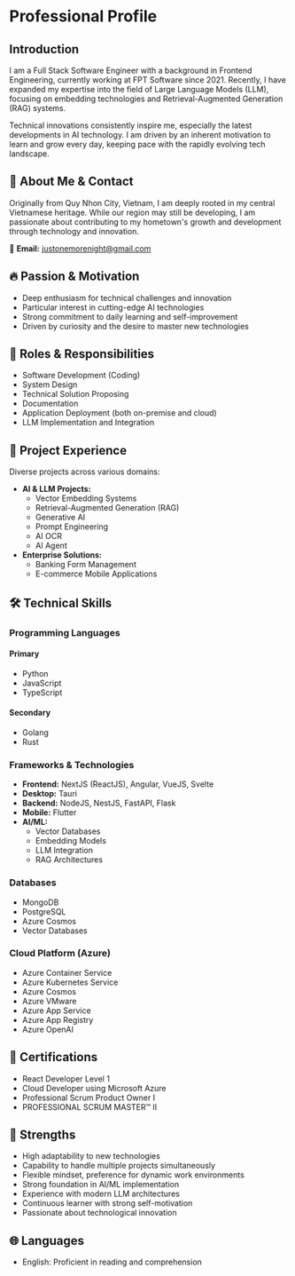 # Professional Profile

## Introduction
I am a Full Stack Software Engineer with a background in Frontend Engineering, currently working at FPT Software since 2021. Recently, I have expanded my expertise into the field of Large Language Models (LLM), focusing on embedding technologies and Retrieval-Augmented Generation (RAG) systems.

Technical innovations consistently inspire me, especially the latest developments in AI technology. I am driven by an inherent motivation to learn and grow every day, keeping pace with the rapidly evolving tech landscape.

## 📍 About Me & Contact
Originally from Quy Nhon City, Vietnam, I am deeply rooted in my central Vietnamese heritage. While our region may still be developing, I am passionate about contributing to my hometown's growth and development through technology and innovation.

📧 **Email:** justonemorenight@gmail.com

## 🔥 Passion & Motivation
- Deep enthusiasm for technical challenges and innovation
- Particular interest in cutting-edge AI technologies
- Strong commitment to daily learning and self-improvement
- Driven by curiosity and the desire to master new technologies

## 🚀 Roles & Responsibilities
- Software Development (Coding)
- System Design
- Technical Solution Proposing
- Documentation
- Application Deployment (both on-premise and cloud)
- LLM Implementation and Integration

## 💼 Project Experience
Diverse projects across various domains:
- **AI & LLM Projects:**
  - Vector Embedding Systems
  - Retrieval-Augmented Generation (RAG)
  - Generative AI
  - Prompt Engineering
  - AI OCR
  - AI Agent
- **Enterprise Solutions:**
  - Banking Form Management
  - E-commerce Mobile Applications

## 🛠 Technical Skills

### Programming Languages
#### Primary
- Python
- JavaScript
- TypeScript

#### Secondary
- Golang
- Rust

### Frameworks & Technologies
- **Frontend:** NextJS (ReactJS), Angular, VueJS, Svelte
- **Desktop:** Tauri
- **Backend:** NodeJS, NestJS, FastAPI, Flask
- **Mobile:** Flutter
- **AI/ML:** 
  - Vector Databases
  - Embedding Models
  - LLM Integration
  - RAG Architectures

### Databases
- MongoDB
- PostgreSQL
- Azure Cosmos
- Vector Databases

### Cloud Platform (Azure)
- Azure Container Service
- Azure Kubernetes Service
- Azure Cosmos
- Azure VMware
- Azure App Service
- Azure App Registry
- Azure OpenAI

## 📜 Certifications
- React Developer Level 1
- Cloud Developer using Microsoft Azure
- Professional Scrum Product Owner I
- PROFESSIONAL SCRUM MASTER™ II

## 💪 Strengths
- High adaptability to new technologies
- Capability to handle multiple projects simultaneously
- Flexible mindset, preference for dynamic work environments
- Strong foundation in AI/ML implementation
- Experience with modern LLM architectures
- Continuous learner with strong self-motivation
- Passionate about technological innovation

## 🌐 Languages
- English: Proficient in reading and comprehension

